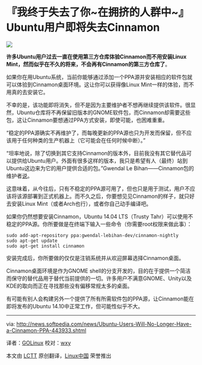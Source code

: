 『我终于失去了你~在拥挤的人群中~』Ubuntu用户即将失去Cinnamon
================================================================================
![](http://i1-news.softpedia-static.com/images/news2/Ubuntu-Users-Will-No-Longer-Have-a-Cinnamon-PPA-443933-2.jpg)

**许多Ubuntu用户过去一直在使用第三方仓库体验Cinnamon而不用安装Linux Mint，然而似乎在不久的将来，不会再有Cinnamon的第三方仓库了**。

如果你在用Ubuntu系统，当前你能够通过添加一个PPA源并安装相应的软件包就可以体验到Cinnamon桌面环境。这让你可以获得像Linux Mint一样的体验，而不用真的去安装它。

不幸的是，该功能即将消失，但不是因为主要维护者不想再继续提供该软件。很显然，Ubuntu仓库将不再保留旧版本的GNOME软件包，而Cinnamon却需要这些包，这让Cinnamon要想通过PPA方式安装，即使可能，也困难重重。

“稳定的PPA源确实不再维护了，而每晚更新的PPA源也只为开发而保留，但不应该用于任何种类的生产机器上（它可能会在任何时候中断）。”

“坦率地说，除了切换到其它支持Cinnamon的版本外，目前我没有其它替代品可以提供给Ubuntu用户。外面有很多这样的版本，我只是希望有人（最终）站到Ubuntu这边来为它的用户提供合适的包。”Gwendal Le Bihan——Cinnamon包的维护者[说][1]。

这意味着，从今往后，只有不稳定的PPA源可用了，但也只是用于测试，用户不应该将该源部署到正式机器上。而不久之后，你要想见见Cinnamon的样子，就只好去安装Linux Mint（或者Arch也行），或者你自己动手编译吧。

如果你仍然想要安装Cinnamon，Ubuntu 14.04 LTS（Trusty Tahr）可以使用不稳定的PPA源。你所要做是在终端下输入一些命令（你需要root权限来做此事）：

    sudo add-apt-repository ppa:gwendal-lebihan-dev/cinnamon-nightly
    sudo apt-get update
    sudo apt-get install cinnamon

安装完成后，你所要做的仅仅是注销系统并从欢迎屏幕选择Cinnamon桌面。

Cinnamon桌面环境是作为GNOME shell的分支开发的，目的在于提供一个简洁而保守的替代品用于替代当前提供的一切。许多用户不满意GNOME、Unity以及KDE的取向而正在寻找那些没有偏移常规太多的桌面。

有可能有别人会构建另外一个提供了所有所需软件包的PPA源，让Cinnamon能在即将发布的Ubuntu 14.10中正常工作，但可能性似乎不大。

--------------------------------------------------------------------------------

via: http://news.softpedia.com/news/Ubuntu-Users-Will-No-Longer-Have-a-Cinnamon-PPA-443933.shtml

译者：[GOLinux](https://github.com/GOLinux) 校对：[wxy](https://github.com/wxy)

本文由 [LCTT](https://github.com/LCTT/TranslateProject) 原创翻译，[Linux中国](http://linux.cn/) 荣誉推出

[1]:http://askubuntu.com/questions/94201/how-do-i-install-the-cinnamon-desktop